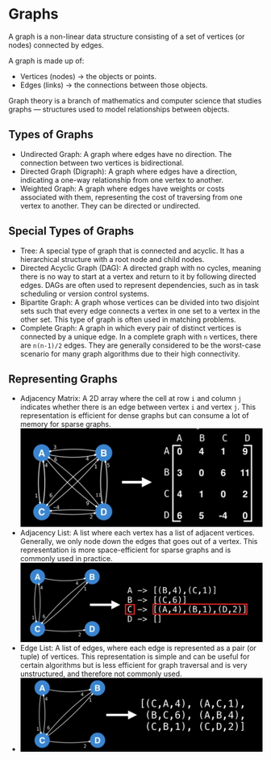 # Graphs
A graph is a non-linear data structure consisting of a set of vertices (or nodes) connected by edges. 

A graph is made up of:
- Vertices (nodes) → the objects or points.
- Edges (links) → the connections between those objects.

Graph theory is a branch of mathematics and computer science that studies graphs — structures used to model relationships between objects.

## Types of Graphs
- Undirected Graph: A graph where edges have no direction. The connection between two vertices is bidirectional.
- Directed Graph (Digraph): A graph where edges have a direction, indicating a one-way relationship from one vertex to another.
- Weighted Graph: A graph where edges have weights or costs associated with them, representing the cost of traversing from one vertex to another. They can be directed or undirected.

## Special Types of Graphs
- Tree: A special type of graph that is connected and acyclic. It has a hierarchical structure with a root node and child nodes.
- Directed Acyclic Graph (DAG): A directed graph with no cycles, meaning there is no way to start at a vertex and return to it by following directed edges. DAGs are often used to represent dependencies, such as in task scheduling or version control systems.
- Bipartite Graph: A graph whose vertices can be divided into two disjoint sets such that every edge connects a vertex in one set to a vertex in the other set. This type of graph is often used in matching problems.
- Complete Graph: A graph in which every pair of distinct vertices is connected by a unique edge. In a complete graph with `n` vertices, there are `n(n-1)/2` edges. They are generally considered to be the worst-case scenario for many graph algorithms due to their high connectivity.

## Representing Graphs
- Adjacency Matrix: A 2D array where the cell at row `i` and column `j` indicates whether there is an edge between vertex `i` and vertex `j`. This representation is efficient for dense graphs but can consume a lot of memory for sparse graphs.
![alt text](image.png)
- Adjacency List: A list where each vertex has a list of adjacent vertices. Generally, we only node down the edges that goes out of a vertex. This representation is more space-efficient for sparse graphs and is commonly used in practice.
![alt text](image-1.png)
- Edge List: A list of edges, where each edge is represented as a pair (or tuple) of vertices. This representation is simple and can be useful for certain algorithms but is less efficient for graph traversal and is very unstructured, and therefore not commonly used.
- ![alt text](image-2.png)
